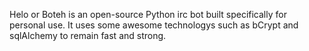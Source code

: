 Helo or Boteh is an open-source Python irc bot built specifically for personal use. It uses some awesome technologys such as bCrypt and sqlAlchemy to remain fast and strong.